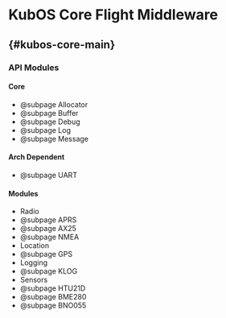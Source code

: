 KubOS Core Flight Middleware
=============================
## {#kubos-core-main}

### API Modules


#### Core

 - @subpage Allocator
 - @subpage Buffer
 - @subpage Debug
 - @subpage Log
 - @subpage Message

#### Arch Dependent

 - @subpage UART

#### Modules

 - Radio
  - @subpage APRS
  - @subpage AX25
  - @subpage NMEA
 - Location
  - @subpage GPS
 - Logging
  - @subpage KLOG
 - Sensors
  - @subpage HTU21D
  - @subpage BME280
  - @subpage BNO055

